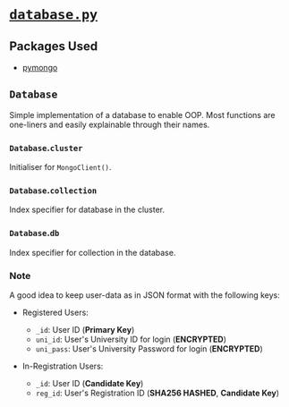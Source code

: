 # [`database.py`](https://github.com/ineshbose/boyd_bot_messenger/blob/master/boyd_bot/services/database.py)



## Packages Used

* [pymongo](https://github.com/mongodb/mongo-python-driver)




## `Database`

Simple implementation of a database to enable OOP.
Most functions are one-liners and easily explainable through their names.


### `Database`.**`cluster`**

Initialiser for `MongoClient()`.


### `Database`.**`collection`**

Index specifier for database in the cluster.


### `Database`.**`db`**

Index specifier for collection in the database.


### Note

A good idea to keep user-data as in JSON format with the following keys:

* Registered Users:
    * `_id`: User ID (**Primary Key**)
    * `uni_id`: User's University ID for login (**ENCRYPTED**)
    * `uni_pass`: User's University Password for login (**ENCRYPTED**)

* In-Registration Users:
    * `_id`: User ID (**Candidate Key**)
    * `reg_id`: User's Registration ID (**SHA256 HASHED**, **Candidate Key**)